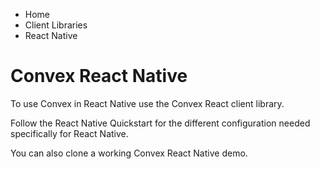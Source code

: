 <div>

<div>

<div>

<div>

-   Home
-   Client Libraries
-   React Native

<div>

<div>

# Convex React Native

</div>

To use Convex in React Native use the Convex React client library.

Follow the React Native Quickstart for the different configuration
needed specifically for React Native.

You can also clone a working Convex React Native demo.

</div>

</div>

</div>

</div>

</div>

